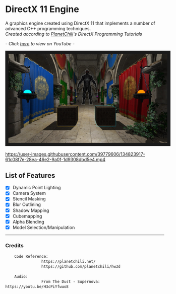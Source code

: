 # DirectX 11 Engine

A graphics engine created using DirectX 11 that implements a number of advanced C++ programming techniques.<br/>
*Created according to <a href="https://planetchili.net/">PlanetChili</a>'s DirectX Programming Tutorials*


*- Click <a href="https://youtu.be/kBCMbxa0S98" target="_blank">here</a> to view on YouTube -*

<img src="directx-engine.jpg" alt="DirectX Engine Thumbnail" border="10" />

https://user-images.githubusercontent.com/39779606/134823917-61c08f7e-28ea-46e2-9a0f-1d9308dbd5e4.mp4

## List of Features

- [x] Dynamic Point Lighting
- [x] Camera System
- [x] Stencil Masking
- [x] Blur Outlining
- [x] Shadow Mapping
- [x] Cubemapping
- [x] Alpha Blending
- [x] Model Selection/Manipulation

---

### Credits
        
        Code Reference:
                    https://planetchili.net/
                    https://github.com/planetchili/hw3d
                    
        Audio:
                    From The Dust - Supernova: https://youtu.be/H3cPiYfwuo8
